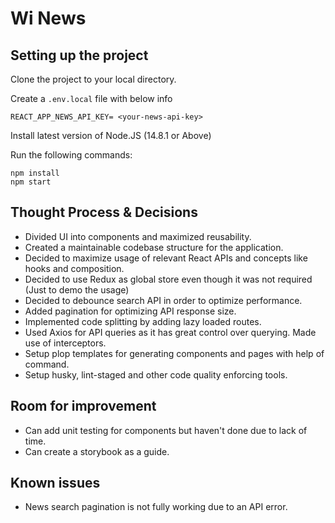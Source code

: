 # Wi News

## Setting up the project

Clone the project to your local directory.

Create a `.env.local` file with below info

```
REACT_APP_NEWS_API_KEY= <your-news-api-key>
```

Install latest version of Node.JS (14.8.1 or Above)

Run the following commands:

```
npm install
npm start
```

## Thought Process & Decisions

- Divided UI into components and maximized reusability.
- Created a maintainable codebase structure for the application.
- Decided to maximize usage of relevant React APIs and concepts like hooks and composition.
- Decided to use Redux as global store even though it was not required (Just to demo the usage)
- Decided to debounce search API in order to optimize performance.
- Added pagination for optimizing API response size.
- Implemented code splitting by adding lazy loaded routes.
- Used Axios for API queries as it has great control over querying. Made use of interceptors.
- Setup plop templates for generating components and pages with help of command.
- Setup husky, lint-staged and other code quality enforcing tools.

## Room for improvement
- Can add unit testing for components but haven't done due to lack of time.
- Can create a storybook as a guide.

## Known issues
- News search pagination is not fully working due to an API error.